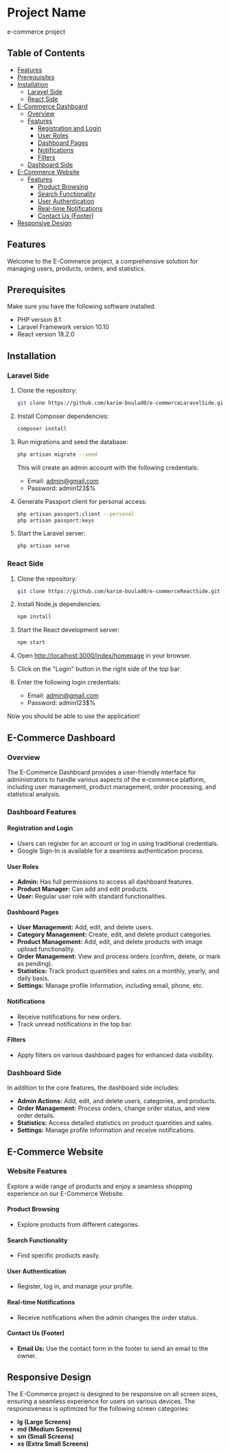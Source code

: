 # Project Name

e-commerce project

## Table of Contents

-   [Features](#features)
-   [Prerequisites](#prerequisites)
-   [Installation](#installation)
    -   [Laravel Side](#laravel-side)
    -   [React Side](#react-side)
-   [E-Commerce Dashboard](#e-commerce-dashboard)
    -   [Overview](#overview)
    -   [Features](#dashboard-features)
        -   [Registration and Login](#registration-and-login)
        -   [User Roles](#user-roles)
        -   [Dashboard Pages](#dashboard-pages)
        -   [Notifications](#notifications)
        -   [Filters](#filters)
    -   [Dashboard Side](#dashboard-side)
-   [E-Commerce Website](#e-commerce-website)
    -   [Features](#website-features)
        -   [Product Browsing](#product-browsing)
        -   [Search Functionality](#search-functionality)
        -   [User Authentication](#user-authentication)
        -   [Real-time Notifications](#real-time-notifications)
        -   [Contact Us (Footer)](#contact-us-footer)
-   [Responsive Design](#responsive-design)

## Features

Welcome to the E-Commerce project, a comprehensive solution for managing users, products, orders, and statistics.

## Prerequisites

Make sure you have the following software installed:

-   PHP version 8.1
-   Laravel Framework version 10.10
-   React version 18.2.0

## Installation

### Laravel Side

1. Clone the repository:

    ```bash
    git clone https://github.com/karim-boulad0/e-commerceLaravelSide.git
    ```

2. Install Composer dependencies:

    ```bash
    composer install
    ```

3. Run migrations and seed the database:

    ```bash
    php artisan migrate --seed
    ```

    This will create an admin account with the following credentials:

    - Email: admin@gmail.com
    - Password: admin123$%

4. Generate Passport client for personal access:

    ```bash
    php artisan passport:client --personal
    php artisan passport:keys
    ```

5. Start the Laravel server:
    ```bash
    php artisan serve
    ```

### React Side

1. Clone the repository:

    ```bash
    git clone https://github.com/karim-boulad0/e-commerceReactSide.git
    ```

2. Install Node.js dependencies:

    ```bash
    npm install
    ```

3. Start the React development server:

    ```bash
    npm start
    ```

4. Open [http://localhost:3000/index/homepage](http://localhost:3000/index/homepage) in your browser.

5. Click on the "Login" button in the right side of the top bar.

6. Enter the following login credentials:
    - Email: admin@gmail.com
    - Password: admin123$%

Now you should be able to use the application!

## E-Commerce Dashboard

### Overview

The E-Commerce Dashboard provides a user-friendly interface for administrators to handle various aspects of the e-commerce platform, including user management, product management, order processing, and statistical analysis.

### Dashboard Features

#### Registration and Login

-   Users can register for an account or log in using traditional credentials.
-   Google Sign-In is available for a seamless authentication process.

#### User Roles

-   **Admin:** Has full permissions to access all dashboard features.
-   **Product Manager:** Can add and edit products.
-   **User:** Regular user role with standard functionalities.

#### Dashboard Pages

-   **User Management:** Add, edit, and delete users.
-   **Category Management:** Create, edit, and delete product categories.
-   **Product Management:** Add, edit, and delete products with image upload functionality.
-   **Order Management:** View and process orders (confirm, delete, or mark as pending).
-   **Statistics:** Track product quantities and sales on a monthly, yearly, and daily basis.
-   **Settings:** Manage profile information, including email, phone, etc.

#### Notifications

-   Receive notifications for new orders.
-   Track unread notifications in the top bar.

#### Filters

-   Apply filters on various dashboard pages for enhanced data visibility.

### Dashboard Side

In addition to the core features, the dashboard side includes:

-   **Admin Actions:** Add, edit, and delete users, categories, and products.
-   **Order Management:** Process orders, change order status, and view order details.
-   **Statistics:** Access detailed statistics on product quantities and sales.
-   **Settings:** Manage profile information and receive notifications.

## E-Commerce Website

### Website Features

Explore a wide range of products and enjoy a seamless shopping experience on our E-Commerce Website.

#### Product Browsing

-   Explore products from different categories.

#### Search Functionality

-   Find specific products easily.

#### User Authentication

-   Register, log in, and manage your profile.

#### Real-time Notifications

-   Receive notifications when the admin changes the order status.

#### Contact Us (Footer)

-   **Email Us:** Use the contact form in the footer to send an email to the owner.

## Responsive Design

The E-Commerce project is designed to be responsive on all screen sizes, ensuring a seamless experience for users on various devices. The responsiveness is optimized for the following screen categories:

-   **lg (Large Screens)**
-   **md (Medium Screens)**
-   **sm (Small Screens)**
-   **xs (Extra Small Screens)**
